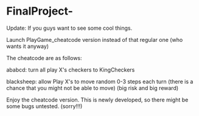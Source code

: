 # FinalProject-
Update: 
If you guys want to see some cool things. 

Launch PlayGame_cheatcode version instead of that regular one (who wants it anyway)

The cheatcode are as follows:

ababcd: turn all play X's checkers to KingCheckers 

blacksheep: allow Play X's to move random 0-3 steps each turn (there is a chance that you might not be able to move)
                                                              (big risk and big reward)

Enjoy the cheatcode version. This is newly developed, so there might be some bugs untested. (sorry!!!)
